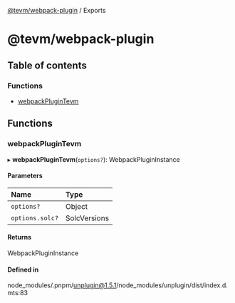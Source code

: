 [@tevm/webpack-plugin](README.md) / Exports

# @tevm/webpack-plugin

## Table of contents

### Functions

- [webpackPluginTevm](undefined)

## Functions

### webpackPluginTevm

▸ **webpackPluginTevm**(`options?`): WebpackPluginInstance

#### Parameters

| Name | Type |
| :------ | :------ |
| `options?` | Object |
| `options.solc?` | SolcVersions |

#### Returns

WebpackPluginInstance

#### Defined in

node_modules/.pnpm/unplugin@1.5.1/node_modules/unplugin/dist/index.d.mts:83
